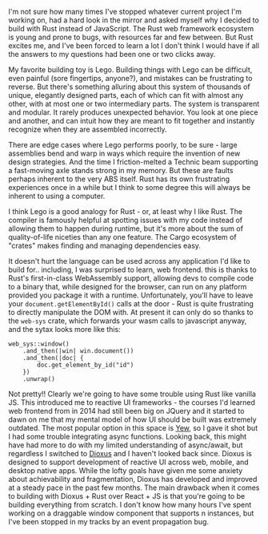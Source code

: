 I'm not sure how many times I've stopped whatever current project I'm working on, had a hard look in the mirror and asked myself why I decided to build with Rust instead of JavaScript. The Rust web framework ecosystem is young and prone to bugs, with resources far and few between. But Rust excites me, and I've been forced to learn a lot I don't think I would have if all the answers to my questions had been one or two clicks away.

My favorite building toy is Lego. Building things with Lego can be difficult, even painful (sore fingertips, anyone?), and mistakes can
be frustrating to reverse. But there's something alluring about this system of thousands of unique, elegantly designed parts, each
of which can fit with almost any other, with at most one or two intermediary parts. The system is transparent and modular. It rarely produces unexpected behavior. You look at one piece and another, and can intuit how they are meant to fit together and instantly recognize when they are assembled incorrectly.

There are edge cases where Lego performs poorly, to be sure - large assemblies bend and warp in ways which require the invention of new design strategies. And the time I friction-melted a Technic beam supporting a fast-moving axle stands strong in my memory. But these are faults perhaps inherent to the very ABS itself. Rust has its own frustrating experiences once in a while but I think to some degree this will always be inherent to using a computer.

I think Lego is a good analogy for Rust - or, at least why I like Rust. The compiler is famously helpful at spotting issues with my code instead of allowing them to happen during runtime, but it's more about the sum of quality-of-life niceties than any one feature. The Cargo
ecosystem of "crates" makes finding and managing dependencies easy. 

It doesn't hurt the language can be used across any application I'd like to build for.. including, I was surprised to learn, web frontend. 
this is thanks to Rust's first-in-class WebAssembly support, allowing devs to compile code to a binary that, while designed for the browser, can run on any platform provided you package it with a runtime. Unfortunately, you'll have to leave your ```document.getElementById()``` calls at the door - Rust is quite frustrating to directly manipulate the DOM with. At present it can only do so thanks to the ```web-sys``` crate, which forwards your wasm calls to javascript anyway, and the sytax looks more like this:

```
web_sys::window()
    .and_then(|win| win.document())
    .and_then(|doc| {
        doc.get_element_by_id("id")
    })
    .unwrap()
```

Not pretty!! Clearly we're going to have some trouble using Rust like vanilla JS. 
This introduced me to reactive UI frameworks - the courses I'd learned web frontend from in 2014 had still been big on JQuery and it started to dawn on me that my mental model of how UI should be built was extremely outdated. The most popular option in this space is [Yew](https://yew.rs/), so I gave it shot but I had some trouble integrating async functions. Looking back, this might have had more to do with my limited understanding of async/await, but regardless I switched to [Dioxus](https://dioxuslabs.com) and I haven't looked back since. Dioxus is designed to support development of reactive UI across web, mobile, and desktop native apps. While the lofty goals have given me some anxiety about achievability and fragmentation, Dioxus has developed and improved at a steady pace in the past few months. The main drawback when it comes to building with Dioxus + Rust over React + JS is that you're going to be building everything from scratch. I don't know how many hours I've spent working on a draggable window component that supports n instances, but I've been stopped in my tracks by an event propagation bug. 

